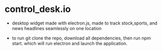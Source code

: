 # control_desk.io

- desktop widget made with electron.js, made to track stock,sports, and news headlines seamlessly on one location

- to run git clone the repo, download all dependencies, then run npm start. which will run electron and launch the application.